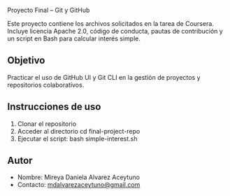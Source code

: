 Proyecto Final – Git y GitHub

Este proyecto contiene los archivos solicitados en la tarea de Coursera.  
Incluye licencia Apache 2.0, código de conducta, pautas de contribución y un script en Bash para calcular interés simple.

## Objetivo
Practicar el uso de GitHub UI y Git CLI en la gestión de proyectos y repositorios colaborativos.

## Instrucciones de uso
1. Clonar el repositorio
2. Acceder al directorio
   cd final-project-repo
3. Ejecutar el script:
   bash simple-interest.sh

## Autor
- Nombre: Mireya Daniela Alvarez Aceytuno 
- Contacto: mdalvarezaceytuno@gmail.com
